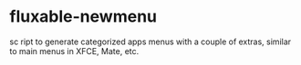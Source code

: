   # fluxable-newmenu
sc          ript to generate categorized apps menus with a couple of extras, similar to main menus in XFCE, Mate, etc.
